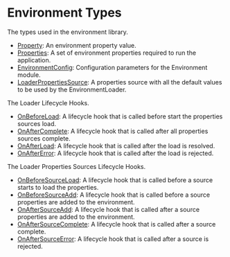 # Environment Types

The types used in the environment library.

- [Property](./property.type.ts): An environment property value.
- [Properties](./properties.type.ts): A set of environment properties required to run the application.
- [EnvironmentConfig](./environment-config.interface.ts): Configuration parameters for the Environment module.
- [LoaderPropertiesSource](./loader-properties-source.type.ts): A properties source with all the default values to be used by the EnvironmentLoader.

The Loader Lifecycle Hooks.

- [OnBeforeLoad](./on-before-load.interface.ts): A lifecycle hook that is called before start the properties sources load.
- [OnAfterComplete](./on-after-complete.interface.ts): A lifecycle hook that is called after all properties sources complete.
- [OnAfterLoad](./on-after-load.interface.ts): A lifecycle hook that is called after the load is resolved.
- [OnAfterError](./on-after-error.interface.ts): A lifecycle hook that is called after the load is rejected.

The Loader Properties Sources Lifecycle Hooks.

- [OnBeforeSourceLoad](./on-before-source-load.interface.ts): A lifecycle hook that is called before a source starts to load the properties.
- [OnBeforeSourceAdd](./on-before-source-add.interface.ts): A lifecycle hook that is called before a source properties are added to the environment.
- [OnAfterSourceAdd](./on-after-source-add.interface.ts): A lifecycle hook that is called after a source properties are added to the environment.
- [OnAfterSourceComplete](./on-after-source-complete.interface.ts): A lifecycle hook that is called after a source complete.
- [OnAfterSourceError](./on-after-source-error.interface.ts): A lifecycle hook that is called after a source is rejected.
